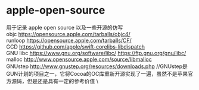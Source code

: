 # apple-open-source
 用于记录 apple open source 以及一些开源的仿写 \
 objc       https://opensource.apple.com/tarballs/objc4/ \
 runloop  https://opensource.apple.com/tarballs/CF/ \
 GCD         https://github.com/apple/swift-corelibs-libdispatch \
 GNU libc  https://www.gnu.org/software/libc/  https://ftp.gnu.org/gnu/libc/ \
 malloc     http://www.opensource.apple.com/source/libmalloc \
 GNUstep    http://www.gnustep.org/resources/downloads.php //GNUstep是GUN计划的项目之一，它将Cocoa的OC库重新开源实现了一遍，虽然不是苹果官方源码，但是还是具有一定的参考价值 \
 
